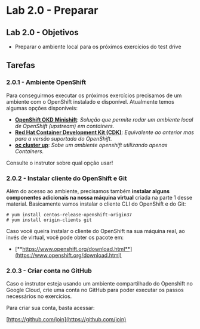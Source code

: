 # Lab 2.0 - Preparar

## Lab 2.0 - Objetivos

* Preparar o ambiente local para os próximos exercícios do test drive

## Tarefas

### 2.0.1 - Ambiente OpenShift

Para conseguirmos executar os próximos exercícios precisamos de um ambiente com o OpenShift instalado e disponível. Atualmente temos algumas opções disponíveis:

* [**OpenShift OKD Minishift**](https://www.openshift.org/minishift/): _Solução que permite rodar um ambiente local de OpenShift \(upstream\) em containers._
* [**Red Hat Container Development Kit \(CDK\)**](https://developers.redhat.com/products/cdk/overview/): _Equivalente ao anterior mas para a versão suportada do OpenShift._
* [**oc cluster up**](https://github.com/openshift/origin/blob/master/docs/cluster_up_down.md): _Sobe um ambiente openshift utilizando apenas Containers._

Consulte o instrutor sobre qual opção usar!

### 2.0.2 - Instalar cliente do OpenShift e Git

Além do acesso ao ambiente, precisamos também **instalar alguns componentes adicionais na nossa máquina virtual** criada na parte 1 desse material. Basicamente vamos instalar o cliente CLI do OpenShift e do Git:

```text
# yum install centos-release-openshift-origin37
# yum install origin-clients git
```

Caso você queira instalar o cliente do OpenShift na sua máquina real, ao invés de virtual, você pode obter os pacote em:

* [**https://www.openshift.org/download.html**](https://www.openshift.org/download.html)

### 2.0.3 - Criar conta no GitHub

Caso o instrutor esteja usando um ambiente compartilhado do Openshift no Google Cloud, crie uma conta no GitHub para poder executar os passos necessários no exercícios.

Para criar sua conta, basta acessar:

[https://github.com/join](https://github.com/join)

